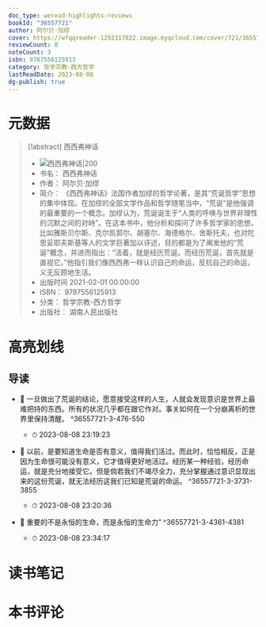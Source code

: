 ```yaml
---
doc_type: weread-highlights-reviews
bookId: "36557721"
author: 阿尔贝·加缪
cover: https://wfqqreader-1252317822.image.myqcloud.com/cover/721/36557721/t7_36557721.jpg
reviewCount: 0
noteCount: 3
isbn: 9787556125913
category: 哲学宗教-西方哲学
lastReadDate: 2023-08-08
dg-publish: true
---
```

# 元数据
> [!abstract] 西西弗神话
> - ![ 西西弗神话|200](https://wfqqreader-1252317822.image.myqcloud.com/cover/721/36557721/t7_36557721.jpg)
> - 书名： 西西弗神话
> - 作者： 阿尔贝·加缪
> - 简介： 《西西弗神话》法国作者加缪的哲学论著，是其“荒诞哲学“思想的集中体现。在加缪的全部文学作品和哲学随笔当中，“荒诞”是他强调的最重要的一个概念。加缪认为，荒诞诞生于“人类的呼唤与世界非理性的沉默之间的对峙”。在这本书中，他分析和探问了许多哲学家的思想，比如雅斯贝尔斯、克尔凯郭尔、胡塞尔、海德格尔、舍斯托夫，也对陀思妥耶夫斯基等人的文学巨著加以评述，目的都是为了阐发他的“荒诞”概念，并进而指出：“活着，就是经历荒诞。而经历荒诞，首先就是直视它。”他指引我们像西西弗一样认识自己的命运，反抗自己的命运，义无反顾地生活。
> - 出版时间 2021-02-01 00:00:00
> - ISBN： 9787556125913
> - 分类： 哲学宗教-西方哲学
> - 出版社： 湖南人民出版社

# 高亮划线

## 导读


- 📌 一旦做出了荒诞的结论，愿意接受这样的人生，人就会发现意识是世界上最难把持的东西。所有的状况几乎都在跟它作对。事关如何在一个分崩离析的世界里保持清醒。 ^36557721-3-476-550
    - ⏱ 2023-08-08 23:19:23 

- 📌 以前，是要知道生命是否有意义，值得我们活过。而此时，恰恰相反，正是因为生命很可能没有意义，它才值得更好地活过。经历某一种经验，经历命运，就是充分地接受它。但是倘若我们不竭尽全力，充分掌握通过意识显现出来的这份荒诞，就无法经历这我们已知是荒诞的命运。 ^36557721-3-3731-3855
    - ⏱ 2023-08-08 23:20:36 

- 📌 重要的不是永恒的生命，而是永恒的生命力” ^36557721-3-4361-4381
    - ⏱ 2023-08-08 23:34:17 
# 读书笔记

# 本书评论
